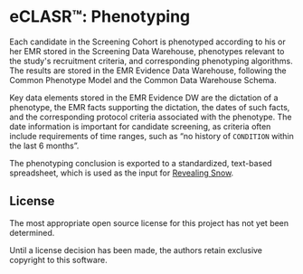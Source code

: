# eCLASR™: Phenotyping

Each candidate in the Screening Cohort is phenotyped according to his or her
EMR stored in the Screening Data Warehouse, phenotypes relevant to the
study's recruitment criteria, and corresponding phenotyping algorithms. The
results are stored in the EMR Evidence Data Warehouse, following the Common
Phenotype Model and the Common Data Warehouse Schema.

Key data elements
stored in the EMR Evidence DW are the dictation of a phenotype, the EMR
facts supporting the dictation, the dates of such facts, and the
corresponding protocol criteria associated with the phenotype. The date
information is important for candidate screening, as criteria often include requirements of
time ranges, such as “no history of `CONDITION` within the last 6 months”.

The phenotyping conclusion is exported to a standardized, text-based spreadsheet, which is used as
the input for
[Revealing Snow](https://github.com/Su-informatics-lab/eCLASR-RevealingSnow).


## License

The most appropriate open source license for this project has not yet been determined.

Until a license decision has been made, the authors retain exclusive copyright to this software.
